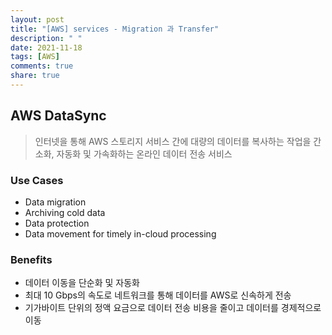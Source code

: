 ```yaml
---
layout: post
title: "[AWS] services - Migration 과 Transfer"
description: " "
date: 2021-11-18
tags: [AWS]
comments: true
share: true
---
```


AWS DataSync
----
> 인터넷을 통해 AWS 스토리지 서비스 간에 대량의 데이터를 복사하는 작업을 간소화, 자동화 및 가속화하는 온라인 데이터 전송 서비스

### Use Cases
+ Data migration
+ Archiving cold data
+ Data protection
+ Data movement for timely in-cloud processing

### Benefits
+ 데이터 이동을 단순화 및 자동화
+ 최대 10 Gbps의 속도로 네트워크를 통해 데이터를 AWS로 신속하게 전송
+ 기가바이트 단위의 정액 요금으로 데이터 전송 비용을 줄이고 데이터를 경제적으로 이동
